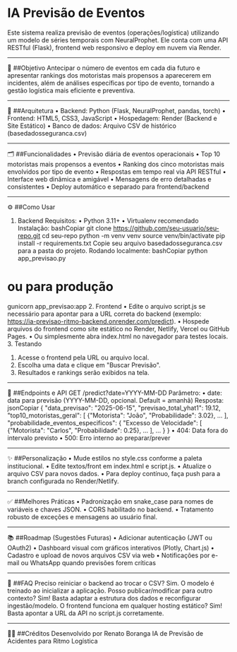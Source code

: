 # IA Previsão de Eventos 

Este sistema realiza previsão de eventos (operações/logística) utilizando um modelo de séries temporais com NeuralProphet. Ele conta com uma API RESTful (Flask), frontend web responsivo e deploy em nuvem via Render.
________________________________________
🎯 ##Objetivo
Antecipar o número de eventos em cada dia futuro e apresentar rankings dos motoristas mais propensos a aparecerem em incidentes, além de análises específicas por tipo de evento, tornando a gestão logística mais eficiente e preventiva.
________________________________________
🚀 ##Arquitetura
•	Backend: Python (Flask, NeuralProphet, pandas, torch)
•	Frontend: HTML5, CSS3, JavaScript
•	Hospedagem: Render (Backend e Site Estático)
•	Banco de dados: Arquivo CSV de histórico (basedadosseguranca.csv)
________________________________________
🗂️ ##Funcionalidades
•	Previsão diária de eventos operacionais
•	Top 10 motoristas mais propensos a eventos
•	Ranking dos cinco motoristas mais envolvidos por tipo de evento
•	Respostas em tempo real via API RESTful
•	Interface web dinâmica e amigável
•	Mensagens de erro detalhadas e consistentes
•	Deploy automático e separado para frontend/backend
________________________________________
⚙️ ##Como Usar
1. Backend
Requisitos:
•	Python 3.11+
•	Virtualenv recomendado
Instalação:
bashCopiar
git clone https://github.com/seu-usuario/seu-repo.git
cd seu-repo
python -m venv venv
source venv/bin/activate
pip install -r requirements.txt
Copie seu arquivo basedadosseguranca.csv para a pasta do projeto.
Rodando localmente:
bashCopiar
python app_previsao.py
# ou para produção
gunicorn app_previsao:app
2. Frontend
•	Edite o arquivo script.js se necessário para apontar para a URL correta do backend (exemplo: https://ia-previsao-ritmo-backend.onrender.com/predict).
•	Hospede arquivos do frontend como site estático no Render, Netlify, Vercel ou GitHub Pages.
•	Ou simplesmente abra index.html no navegador para testes locais.
3. Testando
1.	Acesse o frontend pela URL ou arquivo local.
2.	Escolha uma data e clique em "Buscar Previsão".
3.	Resultados e rankings serão exibidos na tela.
________________________________________
🔗 ##Endpoints e API
GET /predict?date=YYYY-MM-DD
Parâmetro:
•	date: data para previsão (YYYY-MM-DD, opcional. Default = amanhã)
Resposta:
jsonCopiar
{
  "data_previsao": "2025-06-15",
  "previsao_total_yhat1": 19.12,
  "top10_motoristas_geral": [
    {"Motorista": "João", "Probabilidade": 3.02},
    ...
  ],
  "probabilidade_eventos_especificos": {
    "Excesso de Velocidade": [
      {"Motorista": "Carlos", "Probabilidade": 0.25},
      ...
    ],
    ...
  }
}
•	404: Data fora do intervalo previsto
•	500: Erro interno ao preparar/prever
________________________________________
✨ ##Personalização
•	Mude estilos no style.css conforme a paleta institucional.
•	Edite textos/front em index.html e script.js.
•	Atualize o arquivo CSV para novos dados.
•	Para deploy contínuo, faça push para a branch configurada no Render/Netlify.
________________________________________
✅ ##Melhores Práticas
•	Padronização em snake_case para nomes de variáveis e chaves JSON.
•	CORS habilitado no backend.
•	Tratamento robusto de exceções e mensagens ao usuário final.
________________________________________
📚 ##Roadmap (Sugestões Futuras)
•	Adicionar autenticação (JWT ou OAuth2)
•	Dashboard visual com gráficos interativos (Plotly, Chart.js)
•	Cadastro e upload de novos arquivos CSV via web
•	Notificações por e-mail ou WhatsApp quando previsões forem críticas
________________________________________
🙋 ##FAQ
Preciso reiniciar o backend ao trocar o CSV?
Sim. O modelo é treinado ao inicializar a aplicação.
Posso publicar/modificar para outro contexto?
Sim! Basta adaptar a estrutura dos dados e reconfigurar ingestão/modelo.
O frontend funciona em qualquer hosting estático?
Sim! Basta apontar a URL da API no script.js corretamente.
________________________________________
👨‍💻 ##Créditos
Desenvolvido por Renato Boranga
IA de Previsão de Acidentes para Ritmo Logística
